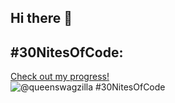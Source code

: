 ## Hi there 👋

<!--
**queenswagzilla/queenswagzilla** is a ✨ _special_ ✨ repository because its `README.md` (this file) appears on your GitHub profile.

Here are some ideas to get you started:

- 🔭 I’m currently working on ...
- 🌱 I’m currently learning ...
- 👯 I’m looking to collaborate on ...
- 🤔 I’m looking for help with ...
- 💬 Ask me about ...
- 📫 How to reach me: ...
- 😄 Pronouns: ...
- ⚡ Fun fact: ...
-->

## #30NitesOfCode:
  [Check out my progress!](https://www.codedex.io/@queenswagzilla/30-nites-of-code)  
  ![@queenswagzilla #30NitesOfCode](https://www.codedex.io/api/petStatus?user=queenswagzilla)

